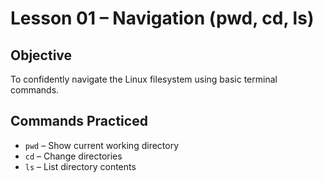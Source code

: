 # Lesson 01 – Navigation (pwd, cd, ls)

## Objective
To confidently navigate the Linux filesystem using basic terminal commands.

## Commands Practiced
- `pwd` – Show current working directory
- `cd` – Change directories
- `ls` – List directory contents
